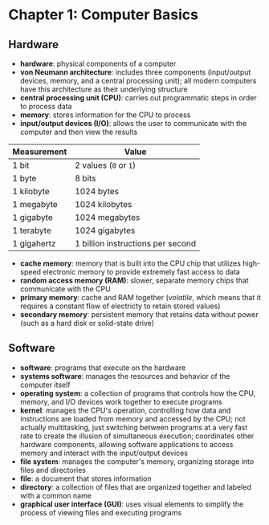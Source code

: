 # Chapter 1: Computer Basics

## Hardware

* **hardware**: physical components of a computer
* **von Neumann architecture**: includes three components (input/output devices, memory, and a central processing unit); all modern computers have this architecture as their underlying structure
* **central processing unit (CPU)**: carries out programmatic steps in order to process data
* **memory**: stores information for the CPU to process
* **input/output devices (I/O)**: allows the user to communicate with the computer and then view the results

Measurement    | Value
---------------|-------------------
1 bit          | 2 values (`0` or `1`)
1 byte         | 8 bits
1 kilobyte     | 1024 bytes
1 megabyte     | 1024 kilobytes
1 gigabyte     | 1024 megabytes
1 terabyte     | 1024 gigabytes
1 gigahertz    | 1 billion instructions per second


* **cache memory**: memory that is built into the CPU chip that utilizes high-speed electronic memory to provide extremely fast access to data
* **random access memory (RAM)**: slower, separate memory chips that communicate with the CPU
* **primary memory**: cache and RAM together (*volatile*, which means that it requires a constant flow of electricty to retain stored values)
* **secondary memory**: persistent memory that retains data without power (such as a hard disk or solid-state drive)


## Software

* **software**: programs that execute on the hardware
* **systems software**: manages the resources and behavior of the computer itself
* **operating system**: a collection of programs that controls how the CPU, memory, and I/O devices work together to execute programs
* **kernel**: manages the CPU's operation, controlling how data and instructions are loaded from memory and accessed by the CPU; not actually multitasking, just switching between programs at a very fast rate to create the illusion of simultaneous execution; coordinates other hardware components, allowing software applications to access memory and interact with the input/output devices
* **file system**: manages the computer's memory, organizing storage into files and directories
* **file**: a document that stores information
* **directory**: a collection of files that are organized together and labeled with a common name
* **graphical user interface (GUI)**: uses visual elements to simplify the process of viewing files and executing programs
